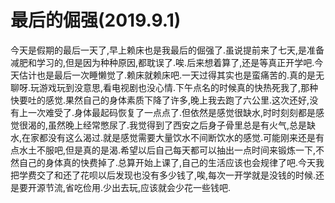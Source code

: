 # 最后的倔强(2019.9.1)

今天是假期的最后一天了,早上赖床也是我最后的倔强了.虽说提前来了七天,是准备减肥和学习的,但是因为种种原因,都耽误了.唉.后来想着算了,还是等真正开学吧.今天估计也是最后一次睡懒觉了.赖床就赖床吧.一天过得其实也是蛮痛苦的.真的是无聊呀.玩游戏玩到没意思,看电视剧也没心情.下午点名的时候真的快热死我了,那种快要吐的感觉.果然自己的身体素质下降了许多,晚上我去跑了六公里.这次还好,没有上一次难受了.身体最起码恢复了一点点了.但依然是感觉很缺水,时时刻刻都是感觉很渴的,虽然晚上经常憋尿了.我觉得到了西安之后身子骨里总是有火气,总是缺水,在家都没有这么渴过.就是感觉需要大量饮水不间断饮水的感觉.可能刚来还是有点水土不服吧,但是真的是渴.希望以后自己每天都可以抽出一点时间来锻炼一下,不然自己的身体真的快费掉了.总算开始上课了,自己的生活应该也会规律了吧.今天我把学费交了和还了花呗以后发现也没有多少钱了,唉,每次一开学就是没钱的时候.还是要开源节流,省吃俭用.少出去玩,应该就会少花一些钱吧.
